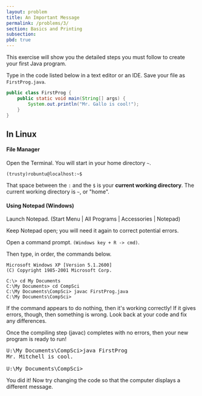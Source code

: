 ```yaml
---
layout: problem
title: An Important Message
permalink: /problems/3/
section: Basics and Printing
subsection:
pbd: true
---
```

This exercise will show you the detailed steps you must follow to create your first Java program.

Type in the code listed below in a text editor or an IDE.  Save your file as `FirstProg.java`.

```java
public class FirstProg {
    public static void main(String[] args) {
        System.out.println("Mr. Gallo is cool!");
    }
}
```
## In Linux
#### File Manager

Open the Terminal. You will start in your home directory `~`. 
```
(trusty)robuntu@localhost:~$ 
```
That space between the `:` and the `$` is your **current working directory**.
The current working directory is `~`, or "home".



#### Using Notepad (Windows)
<p>Launch Notepad.  (Start Menu | All Programs | Accessories | Notepad)</p>
<p>Keep Notepad open; you will need it again to correct potential errors.</p>

Open a command prompt. `(Windows key + R -> cmd)`.

Then type, in order, the commands below.</p>

```
Microsoft Windows XP [Version 5.1.2600]
(C) Copyright 1985-2001 Microsoft Corp.

C:\> cd My Documents
C:\My Documents> cd CompSci
C:\My Documents\CompSci> javac FirstProg.java
C:\My Documents\CompSci> 
```

<p>If the command appears to do nothing, then it's working correctly!
If it gives errors, though, then something is wrong.  Look back at your
code and fix any differences.</p>

<p>Once the compiling step (javac) completes with no errors, then your
new program is ready to run!</p>

<pre class=DOSBOX>U:\My Documents\CompSci&gt;<kbd>java FirstProg</kbd>
Mr. Mitchell is cool.

U:\My Documents\CompSci&gt;
</pre>

<p>You did it!  Now try changing the code so that the computer displays a 
different message.</p>

